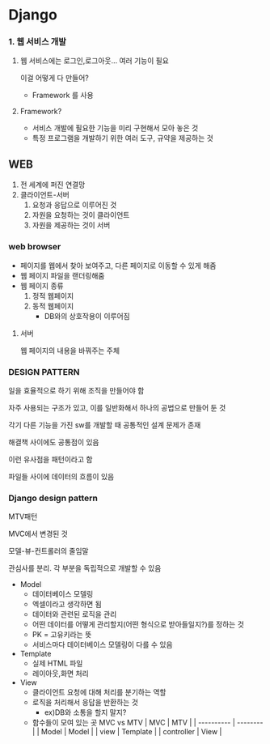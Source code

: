 # Django

### 1. 웹 서비스 개발

1. 웹 서비스에는 로그인,로그아웃… 여러 기능이 필요

   이걸 어떻게 다 만들어?

   - Framework 를 사용

2. Framework?
   - 서비스 개발에 필요한 기능을 미리 구현해서 모아 놓은 것
   - 특정 프로그램을 개발하기 위한 여러 도구, 규약을 제공하는 것

## WEB

1. 전 세계에 퍼진 연결망
2. 클라이언트-서버
   1. 요청과 응답으로 이루어진 것
   2. 자원을 요청하는 것이 클라이언트
   3. 자원을 제공하는 것이 서버

### web browser

- 페이지를 웹에서 찾아 보여주고, 다른 페이지로 이동할 수 있게 해줌
- 웹 페이지 파일을 랜더링해줌
- 웹 페이지 종류
  1. 정적 웹페이지
  2. 동적 웹페이지
     - DB와의 상호작용이 이루어짐

1. 서버

   웹 페이지의 내용을 바꿔주는 주체

### DESIGN PATTERN

일을 효율적으로 하기 위해 조직을 만들어야 함

자주 사용되는 구조가 있고, 이를 일반화해서 하나의 공법으로 만들어 둔 것

각기 다른 기능을 가진 sw를 개발할 때 공통적인 설계 문제가 존재

해결책 사이에도 공통점이 있음

이런 유사점을 패턴이라고 함

파일들 사이에 데이터의 흐름이 있음

### Django design pattern

MTV패턴

MVC에서 변경된 것

모델-뷰-컨트롤러의 줄임말

관심사를 분리. 각 부분을 독립적으로 개발할 수 있음

- Model
  - 데이터베이스 모델링
  - 엑셀이라고 생각하면 됨
  - 데이터와 관련된 로직을 관리
  - 어떤 데이터를 어떻게 관리할지(어떤 형식으로 받아들일지?)를 정하는 것
  - PK = 고유키라는 뜻
  - 서비스마다 데이터베이스 모델링이 다를 수 있음
- Template
  - 실제 HTML 파일
  - 레이아웃,화면 처리
- View
  - 클라이언트 요청에 대해 처리를 분기하는 역할
  - 로직을 처리해서 응답을 반환하는 것
    - ex)DB와 소통을 할지 말지?
  - 함수들이 모여 있는 곳
  MVC vs MTV
  | MVC        | MTV      |
  | ---------- | -------- |
  | Model      | Model    |
  | view       | Template |
  | controller | View     |
